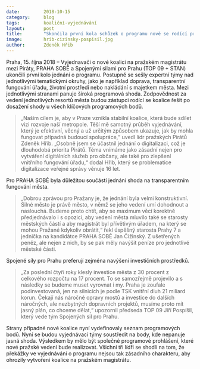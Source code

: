 ```yaml
---
date:         2018-10-15
category:     blog
tags:         koaliční-vyjednávání
layout:       post
title:        "Skončila první kola schůzek o programu nově se rodící pražské koalice. Žádné zásadní neshody, shodují se lídři Pirátů, PRAHA SOBĚ a Spojených sil pro Prahu"
image:        hrib-cizinsky-pospisil.jpg
author:       Zdeněk Hřib
---
```


Praha, 15. října 2018 – Vyjednavači o nové koalici na pražském magistrátu mezi Piráty, PRAHA SOBĚ a Spojenými silami pro Prahu (TOP 09 + STAN) ukončili první kolo jednání o programu. Postupně se sešly expertní týmy nad jednotlivými tematickými okruhy, jako je například doprava, transparentní fungování úřadu, životní prostředí nebo nakládání s majetkem města. Mezi jednotlivými stranami panuje široká programová shoda. Zodpovědnost za vedení jednotlivých resortů města budou zástupci rodící se koalice řešit po dosažení shody u všech klíčových programových bodů.

> „Naším cílem je, aby v Praze vznikla stabilní koalice, která bude sdílet vizi rozvoje naší metropole. Těší mě samotný průběh vyjednávání, který je efektivní, věcný a už určitým způsobem ukazuje, jak by mohla fungovat případná budoucí spolupráce,“ uvedl lídr pražských Pirátů Zdeněk Hřib. „Osobně jsem se účastnil jednání o digitalizaci, což je dlouhodobá priorita Pirátů. Téma vnímáme jako zásadní nejen pro vytváření digitálních služeb pro občany, ale také pro zlepšení vnitřního fungování úřadu,“ dodal Hřib, který se problematice digitalizace veřejné správy věnuje 16 let. 

Pro PRAHA SOBĚ byla důležitou součástí jednání shoda na transparentním fungování města. 

> „Dobrou zprávou pro Pražany je, že jednání byla velmi konstruktivní. Silné město je právě město, v němž se jeho vedení umí dohodnout a naslouchá. Budeme proto chtít, aby se maximum věcí korektně předjednávalo i s opozicí, aby vedení města mluvilo také se starosty městských částí a aby magistrát byl přívětivým úřadem, na který se mohou Pražané kdykoliv obrátit,“ řekl úspěšný starosta Prahy 7 a jednička na kandidátce PRAHA SOBĚ Jan Čižinský. Z ušetřených peněz, ale nejen z nich, by se pak měly navýšit peníze pro jednotlivé městské části.

Spojené síly pro Prahu preferují zejména navýšení investičních prostředků. 

> „Za poslední čtyři roky klesly investice města z 30 procent z celkového rozpočtu na 17 procent. To se samozřejmě projevilo a s následky se budeme muset vyrovnat i my. Praha je zoufale podinvestovaná, jen na silnicích je podle TSK vnitřní dluh 21 miliard korun. Čekají nás náročné opravy mostů a investice do dalších náročných, ale nezbytných dopravních projektů, musíme proto mít jasný plán, co chceme dělat,“ upozornil předseda TOP 09 Jiří Pospíšil, který vede tým Spojených sil pro Prahu. 

Strany případné nové koalice nyní vydefinovaly seznam programových bodů. Nyní se budou vyjednávací týmy soustředit na body, kde nepanuje jasná shoda. Výsledkem by mělo být společné programové prohlášení, které nové pražské vedení bude realizovat. Všichni tři lídři se shodli na tom, že překážky ve vyjednávání o programu nejsou tak zásadního charakteru, aby ohrozily vytvoření koalice na pražském magistrátu. 

